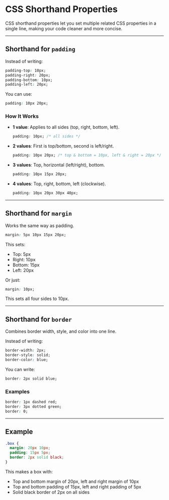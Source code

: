 # CSS Shorthand Properties

CSS shorthand properties let you set multiple related CSS properties in a single line, making your code cleaner and more concise.

---

## Shorthand for `padding`

Instead of writing:

```css
padding-top: 10px;
padding-right: 20px;
padding-bottom: 10px;
padding-left: 20px;
```

You can use:

```css
padding: 10px 20px;
```

### How It Works

* **1 value**: Applies to all sides (top, right, bottom, left).

  ```css
  padding: 10px; /* all sides */
  ```

* **2 values**: First is top/bottom, second is left/right.

  ```css
  padding: 10px 20px; /* top & bottom = 10px, left & right = 20px */
  ```

* **3 values**: Top, horizontal (left/right), bottom.

  ```css
  padding: 10px 15px 20px;
  ```

* **4 values**: Top, right, bottom, left (clockwise).

  ```css
  padding: 10px 20px 30px 40px;
  ```

---

## Shorthand for `margin`

Works the same way as padding.

```css
margin: 5px 10px 15px 20px;
```

This sets:

* Top: 5px
* Right: 10px
* Bottom: 15px
* Left: 20px

Or just:

```css
margin: 10px;
```

This sets all four sides to 10px.

---

## Shorthand for `border`

Combines border width, style, and color into one line.

Instead of writing:

```css
border-width: 2px;
border-style: solid;
border-color: blue;
```

You can write:

```css
border: 2px solid blue;
```

### Examples

```css
border: 1px dashed red;
border: 3px dotted green;
border: 0;
```

---

## Example

```css
.box {
  margin: 20px 10px;
  padding: 15px 5px;
  border: 2px solid black;
}
```

This makes a box with:

* Top and bottom margin of 20px, left and right margin of 10px
* Top and bottom padding of 15px, left and right padding of 5px
* Solid black border of 2px on all sides
